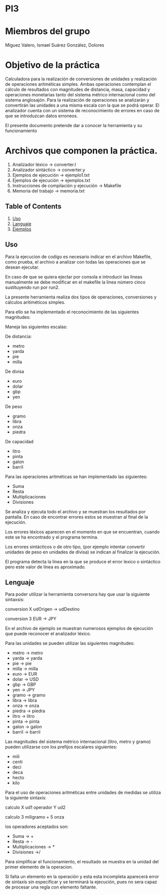 # Pl3

# Miembros del grupo

Míguez Valero, Ismael
Suárez González, Dolores

# Objetivo de la práctica
Calculadora para la realización de conversiones de unidades y realización de operaciones aritméticas simples.
Ambas operaciones contemplan el cálculo de resultados con magnitudes de distancia, masa, capacidad y operaciones monetarias tanto del sistema métrico internacional como del sistema anglosajón. 
Para la realización de operaciones se analizarán y convertirán las unidades a una misma escala con la que se podrá operar. 
El analizador cuenta con un sistema de reconocimiento de errores en caso de que se introduzcan datos erroneos.

El presente documento pretende dar a conocer la herramienta y su funcionamiento

# Archivos que componen la práctica.
1. Analizador léxico -> converter.l
2. Analizador sintáctico -> converter.y
3. Ejemplos de ejecución -> ejemplo1.txt
4. Ejemplos de ejecución ->  ejemplos.txt
5. Instrucciones de compilación y ejecución -> Makefile
6. Memoria del trabajo -> memoria.txt


## Table of Contents
1. [Uso](#Uso)
3. [Languaje](#Languaje)
4. [Ejemplos](#Ejemplos)


## Uso

Para la ejecucion de codigo es necesario indicar en el archivo Makefile, como prueba, el archivo a analizar con todas las operaciones que se desean ejecutar.

En caso de que se quiera ejectar por consola e introducir las lineas manualmente se debe modificar en el makefile la linea número cinco sustituyendo run por run2.

La presente herramienta realiza dos tipos de operaciones, conversiones y cálculos aritiméticos simples.

Para ello se ha implementado el reconocimiento de las siguientes magnitudes:


Maneja las siguientes escalas:

De distancia:
- metro 
- yarda
- pie 
- milla 

De divisa
- euro
- dolar
- gbp
- yen

De peso
- gramo
- libra
- onza
- piedra

De capacidad
- litro
- pinta
- galon
- barril

Para las operaciones aritméticas se han implementado las siguientes:

- Suma
- Resta
- Multiplicaciones
- Divisiones

Se analiza y ejecuta todo el archivo y se muestran los resultados por pantalla. En caso de encontrar errores estos se muestran al final de la ejecución.

Los errores léxicos aparecen en el momento en que se encuentran, cuando este se ha encontrado y el programa termina.

Los errores sintácticos o de otro tipo, (por ejemplo intentar convertir unidades de peso en unidades de divisa) se indican al finalizar la ejecución.

El programa detecta la línea en la que se produce el error lexico o sintáctico pero este valor de línea es aproximado.

## Lenguaje

Para poder utilizar la herramienta conversora hay que usar la siguiente sintaxsis:

conversion X  udOrigen -> udDestino

conversion 3 EUR -> JPY 


En el archivo de ejemplo se muestran numerosos ejemplos de ejecución que puede reconocer el analizador léxico.

Para las unidades se pueden utilizar las siguientes magnitudes:
- metro -> metro
- yarda -> yarda
- pie -> pie
- milla  -> milla
- euro -> EUR
- dolar -> USD
- gbp  -> GBP
- yen  -> JPY
- gramo -> gramo
- libra -> libra
- onza -> onza
- piedra -> piedra
- litro  -> litro
- pinta -> pinta
- galon -> galon
- barril  -> barril

Las magnitudes del sistema métrico internacional (litro, metro y gramo) pueden utilizarse con los prefijos escalares siguientes:
- mili     
- centi  
- deci   
- deca  
- hecto   
- kilo  


Para el uso de operaciones aritméticas entre unidades de medidas se utiliza la siguiente sintaxis:

 calculo X ud1 operador Y ud2

 calculo 3 miligramo + 5 onza

los operadores aceptados son:
- Suma  -> +
- Resta -> -
- Multiplicaciones -> *
- Divisiones ->/

Para simplificar el funcionamiento, el resultado se muestra en la unidad del primer elemento de la operacion.

Si falta un elemento en la operación y esta esta incompleta aparecerá error de sintaxis sin especificar y se terminará la ejecución, pues no sera capaz de procesar una regla con elemento faltante.
